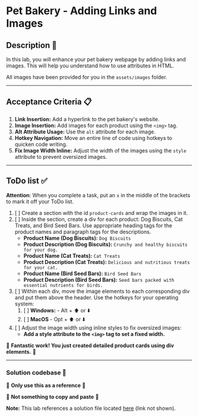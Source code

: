 # Pet Bakery - Adding Links and Images

## Description 📄
In this lab, you will enhance your pet bakery webpage by adding links and images. This will help you understand how to use attributes in HTML.

All images have been provided for you in the `assets/images` folder. 

---

## Acceptance Criteria 📋
1. **Link Insertion:** Add a hyperlink to the pet bakery's website.
2. **Image Insertion:** Add images for each product using the `<img>` tag.
3. **Alt Attribute Usage:** Use the `alt` attribute for each image.
4. **Hotkey Navigation:** Move an entire line of code using hotkeys to quicken code writing.
5. **Fix Image Width Inline:** Adjust the width of the images using the `style` attribute to prevent oversized images.

---

## ToDo list ✅
**Attention**: When you complete a task, put an `x` in the middle of the brackets to mark it off your ToDo list.

1. [ ] Create a section with the id `product-cards` and wrap the images in it.
2. [ ] Inside the section, create a div for each product: Dog Biscuits, Cat Treats, and Bird Seed Bars. Use appropriate heading tags for the product names and paragraph tags for the descriptions.
    - **Product Name (Dog Biscuits):** `Dog Biscuits`
    - **Product Description (Dog Biscuits):** `Crunchy and healthy biscuits for your dog.`
    - **Product Name (Cat Treats):** `Cat Treats`
    - **Product Description (Cat Treats):** `Delicious and nutritious treats for your cat.`
    - **Product Name (Bird Seed Bars):** `Bird Seed Bars`
    - **Product Description (Bird Seed Bars):** `Seed bars packed with essential nutrients for birds.`
3. [ ] Within each div, move the image elements to each corresponding div and put them above the header. Use the hotkeys for your operating system:
   1. [ ] **Windows:** - Alt + ⬆️ or ⬇️
   2. [ ] **MacOS** - Opt + ⬆️ or ⬇️
4. [ ] Adjust the image width using inline styles to fix oversized images:
   - **Add a style attribute to the `<img>` tag to set a fixed width.** 

🎊 **Fantastic work! You just created detailed product cards using div elements.** 🎊

---

### Solution codebase 👀
🛑 **Only use this as a reference** 🛑

💾 **Not something to copy and paste** 💾

**Note:**  This lab references a solution file located [here](https://github.com/HackerUSA-CE/sdai-wde-d1-Essential-HTML-Revisited-together/blob/solution/index.html) (link not shown).

